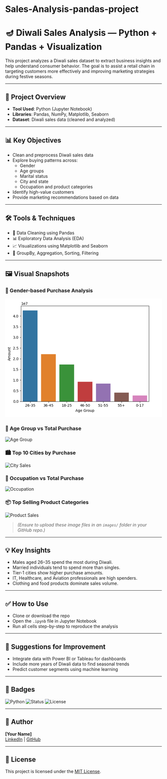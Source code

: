 # Sales-Analysis-pandas-project
# 🪔 Diwali Sales Analysis — Python + Pandas + Visualization

This project analyzes a Diwali sales dataset to extract business insights and help understand consumer behavior. The goal is to assist a retail chain in targeting customers more effectively and improving marketing strategies during festive seasons.

---

## 📁 Project Overview

- **Tool Used**: Python (Jupyter Notebook)
- **Libraries**: Pandas, NumPy, Matplotlib, Seaborn
- **Dataset**: Diwali sales data (cleaned and analyzed)

---

## 📊 Key Objectives

- Clean and preprocess Diwali sales data
- Explore buying patterns across:
  - Gender
  - Age groups
  - Marital status
  - City and state
  - Occupation and product categories
- Identify high-value customers
- Provide marketing recommendations based on data

---

## 🛠 Tools & Techniques

- 🧹 Data Cleaning using Pandas
- 📊 Exploratory Data Analysis (EDA)
- 📈 Visualizations using Matplotlib and Seaborn
- 📌 GroupBy, Aggregation, Sorting, Filtering

---

## 🖼 Visual Snapshots

### 🎯 Gender-based Purchase Analysis  
![Gender Analysis](https://github.com/jha22sumit/Sales-Analysis-pandas-project/blob/6e2dc82073601d0ad60348c4a26530d914374fb9/Age%20group.png)

### 📅 Age Group vs Total Purchase  
![Age Group](images/age_vs_purchase.png)

### 🏙 Top 10 Cities by Purchase  
![City Sales](images/city_sales.png)

### 🧑 Occupation vs Total Purchase  
![Occupation](images/occupation_sales.png)

### 📦 Top Selling Product Categories  
![Product Sales](images/top_products.png)

> *(Ensure to upload these image files in an `images/` folder in your GitHub repo.)*

---

## 💡 Key Insights

- Males aged 26–35 spend the most during Diwali.
- Married individuals tend to spend more than singles.
- Tier-1 cities show higher purchase amounts.
- IT, Healthcare, and Aviation professionals are high spenders.
- Clothing and food products dominate sales volume.

---

## ✅ How to Use

- Clone or download the repo
- Open the `.ipynb` file in Jupyter Notebook
- Run all cells step-by-step to reproduce the analysis

---

## 📌 Suggestions for Improvement

- Integrate data with Power BI or Tableau for dashboards
- Include more years of Diwali data to find seasonal trends
- Predict customer segments using machine learning

---

## 📛 Badges

![Python](https://img.shields.io/badge/Python-Data_Analysis-blue.svg)
![Status](https://img.shields.io/badge/Project-Completed-brightgreen.svg)
![License](https://img.shields.io/badge/License-MIT-lightgrey.svg)

---

## 👤 Author

**[Your Name]**  
[LinkedIn](https://www.linkedin.com/in/yourprofile) | [GitHub](https://github.com/yourusername)

---

## 📜 License

This project is licensed under the [MIT License](LICENSE).
